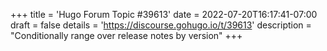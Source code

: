 +++
title = 'Hugo Forum Topic #39613'
date = 2022-07-20T16:17:41-07:00
draft = false
details = 'https://discourse.gohugo.io/t/39613'
description = "Conditionally range over release notes by version"
+++
